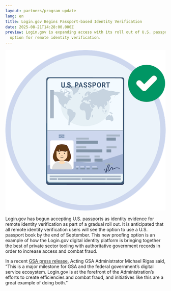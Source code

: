 ```yaml
---
layout: partners/program-update
lang: en
title: Login.gov Begins Passport-based Identity Verification
date: 2025-08-21T14:28:00.000Z
preview: Login.gov is expanding access with its roll out of U.S. passports as an
  option for remote identity verification.
---
```



![Illustration of passport-like document with green checkmark in upper right corner. ](/assets/img/approved-passport.png "Passports as evidence")

Login.gov has begun accepting U.S. passports as identity evidence for remote identity verification as part of a gradual roll out. It is anticipated that all remote identity verification users will see the option to use a U.S. passport book by the end of September. This new proofing option is an example of how the Login.gov digital identity platform is bringing together the best of private sector tooling with authoritative government records in order to increase access and combat fraud.

In a recent [GSA press release](https://www.gsa.gov/about-us/newsroom/news-releases/gsas-logingov-launches-passportbased-identity-verification-08202025), Acting GSA Administrator Michael Rigas said, “This is a major milestone for GSA and the federal government’s digital service ecosystem. Login.gov is at the forefront of the Administration’s efforts to create efficiencies and combat fraud, and initiatives like this are a great example of doing both.”
